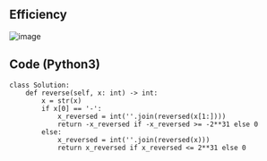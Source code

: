 ## Efficiency
![image](https://github.com/KCP17/Leetcode-solutions/assets/148914885/1c1a2f2f-ae8c-46d0-9c63-8fbeafeae764)
## Code (Python3)
```python3 []
class Solution:
    def reverse(self, x: int) -> int:
        x = str(x)
        if x[0] == '-':
            x_reversed = int(''.join(reversed(x[1:])))
            return -x_reversed if -x_reversed >= -2**31 else 0
        else:
            x_reversed = int(''.join(reversed(x)))
            return x_reversed if x_reversed <= 2**31 else 0
```
